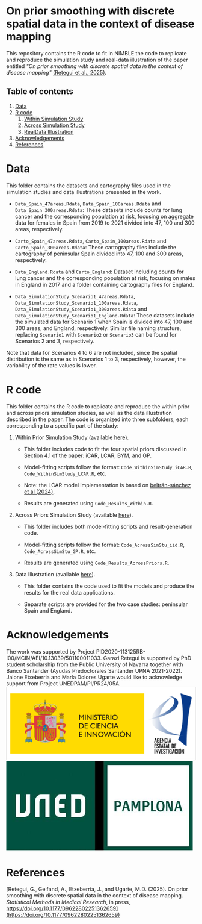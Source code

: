 
# On prior smoothing with discrete spatial data in the context of disease mapping

This repository contains the R code to fit in NIMBLE the code to replicate and reproduce the simulation study and real-data illustration of the paper entitled *"On prior smoothing with discrete spatial data in the context of disease mapping"* [(Retegui et al., 2025)](https://doi.org/10.1177/09622802251362659).


## Table of contents

1.  [Data](#Data)
2.  [R code](#Rcode)
    1.  [Within Simulation Study](#WSS)
    2.  [Across Simulation Study](#ASS)
    3.  [RealData Illustration](#illus)
3.  [Acknowledgements](#Acknowledgements)
4.  [References](#Ref)

# Data <a name="Data"/>

This folder contains the datasets and cartography files used in the simulation studies and data illustrations presented in the work.

-   `Data_Spain_47areas.Rdata`, `Data_Spain_100areas.Rdata` and `Data_Spain_300areas.Rdata`: These datasets include counts for lung cancer and the corresponding population at risk, focusing on aggregate data for females in Spain from 2019 to 2021 divided into 47, 100 and 300 areas, respectively.

-   `Carto_Spain_47areas.Rdata`, `Carto_Spain_100areas.Rdata` and `Carto_Spain_300areas.Rdata`: These cartography files include the cartography of peninsular Spain divided into 47, 100 and 300 areas, respectively.

-   `Data_England.Rdata` and `Carto_England`: Dataset including counts for lung cancer and the corresponding population at risk, focusing on males in England in 2017 and a folder containing cartography files for England.

-   `Data_SimulationStudy_Scenario1_47areas.Rdata`, `Data_SimulationStudy_Scenario1_100areas.Rdata`, `Data_SimulationStudy_Scenario1_300areas.Rdata` and `Data_SimulationStudy_Scenario1_England.Rdata`: These datasets include the simulated data for Scenario 1 when Spain is divided into 47, 100 and 300 areas, and England, respectively. Similar file naming structure, replacing `Scenario1` with `Scenario2` or `Scenario3` can be found for Scenarios 2 and 3, respectively.

Note that data for Scenarios 4 to 6 are not included, since the spatial distribution is the same as in Scenarios 1 to 3, respectively, however, the variability of the rate values is lower.

# R code <a name="Rcode"/>

This folder contains the R code to replicate and reproduce the within prior and across priors simulation studies, as well as the data illustration described in the paper. The code is organized into three subfolders, each corresponding to a specific part of the study:

1.  Within Prior Simulation Study (available [here](https://github.com/spatialstatisticsupna/Prior_Smoothing/tree/main/R/Within_SimulationStudy)). <a name="WSS"/>

    -   This folder includes code to fit the four spatial priors discussed in Section 4.1 of the paper: iCAR, LCAR, BYM, and GP.

    -   Model-fitting scripts follow the format: `Code_WithinSimStudy_iCAR.R`, `Code_WithinSimStudy_LCAR.R`, etc.

    -   Note: the LCAR model implementation is based on [beltrán-sánchez et al (2024)](https://doi.org/10.1002/sim.10166).

    -   Results are generated using `Code_Results_Within.R`.
  

2.   Across Priors Simulation Study (available [here](https://github.com/spatialstatisticsupna/Prior_Smoothing/tree/main/R/Across_SimulationStudy)). <a name="Ass"/>

        - This folder includes both model-fitting scripts and result-generation code.
  
       - Model-fitting scripts follow the format: `Code_AcrossSimStu_iid.R`, `Code_AcrossSimStu_GP.R`, etc.
  
       - Results are generated using `Code_Results_AcrossPriors.R`.


3.  Data Illustration (available [here](https://github.com/spatialstatisticsupna/Prior_Smoothing/tree/main/R/RealData_Illustration)). <a name="illus"/>

    -   This folder contains the code used to fit the models and produce the results for the real data applications.

    -   Separate scripts are provided for the two case studies: peninsular Spain and England.

# Acknowledgements <a name="Acknowledgements"/>

The work was supported by Project PID2020-113125RB-I00/MCIN/AEI/10.13039/501100011033. Garazi Retegui is supported by PhD student scholarship from the Public University of Navarra together with Banco Santander (Ayudas Predoctorales Santander UPNA 2021-2022). Jaione Etxeberria and María Dolores Ugarte would like to acknowledge support from Project UNEDPAM/PI/PR24/05A. ![plot](https://github.com/spatialstatisticsupna/Prior_Smoothing/blob/main/micin-aei.jpg) ![plot](https://github.com/spatialstatisticsupna/Prior_Smoothing/blob/main/UNED_Pamplona_2023.jpg)

# References <a name="Ref"/>
[Retegui, G., Gelfand, A., Etxeberria, J., and Ugarte, M.D. (2025). On prior smoothing with discrete spatial data in the context of disease mapping. *Statistical Methods in Medical Research*, in press, https://doi.org/10.1177/09622802251362659](https://doi.org/10.1177/09622802251362659)


